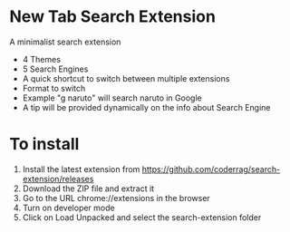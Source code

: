 # New Tab Search Extension
  A minimalist search extension

- 4 Themes
- 5 Search Engines
- A quick shortcut to switch between multiple extensions
- Format to switch <keyword> <space> <query>
- Example "g naruto" will search naruto in Google
- A tip will be provided dynamically on the info about Search Engine

# To install
  1. Install the latest extension from https://github.com/coderrag/search-extension/releases 
  2. Download the ZIP file and extract it
  3. Go to the URL chrome://extensions in the browser
  4. Turn on developer mode
  5. Click on Load Unpacked and select the search-extension folder
  
